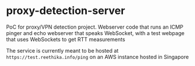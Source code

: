 # proxy-detection-server
PoC for proxy/VPN detection project. Webserver code that runs an ICMP pinger and echo webserver that speaks WebSocket, with a test webpage that uses WebSockets to get RTT measurements

The service is currently meant to be hosted at `https://test.reethika.info/ping` on an AWS instance hosted in Singapore

